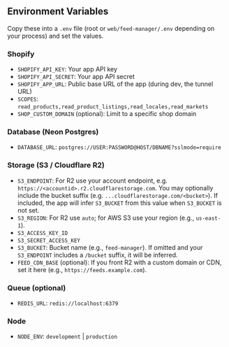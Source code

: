 ## Environment Variables

Copy these into a `.env` file (root or `web/feed-manager/.env` depending on your process) and set the values.

### Shopify
- `SHOPIFY_API_KEY`: Your app API key
- `SHOPIFY_API_SECRET`: Your app API secret
- `SHOPIFY_APP_URL`: Public base URL of the app (during dev, the tunnel URL)
- `SCOPES`: `read_products,read_product_listings,read_locales,read_markets`
- `SHOP_CUSTOM_DOMAIN` (optional): Limit to a specific shop domain

### Database (Neon Postgres)
- `DATABASE_URL`: `postgres://USER:PASSWORD@HOST/DBNAME?sslmode=require`

### Storage (S3 / Cloudflare R2)
- `S3_ENDPOINT`: For R2 use your account endpoint, e.g. `https://<accountid>.r2.cloudflarestorage.com`. You may optionally include the bucket suffix (e.g. `...cloudflarestorage.com/<bucket>`). If included, the app will infer `S3_BUCKET` from this value when `S3_BUCKET` is not set.
- `S3_REGION`: For R2 use `auto`; for AWS S3 use your region (e.g., `us-east-1`).
- `S3_ACCESS_KEY_ID`
- `S3_SECRET_ACCESS_KEY`
- `S3_BUCKET`: Bucket name (e.g., `feed-manager`). If omitted and your `S3_ENDPOINT` includes a `/bucket` suffix, it will be inferred.
- `FEED_CDN_BASE` (optional): If you front R2 with a custom domain or CDN, set it here (e.g., `https://feeds.example.com`).

### Queue (optional)
- `REDIS_URL`: `redis://localhost:6379`

### Node
- `NODE_ENV`: `development` | `production`


